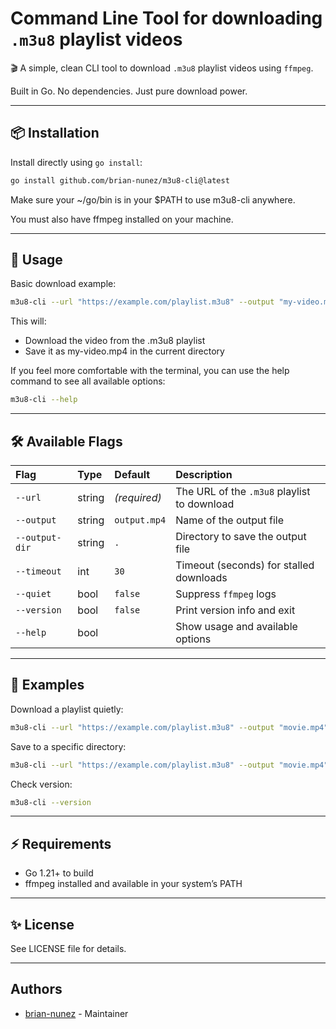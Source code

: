# Command Line Tool for downloading `.m3u8` playlist videos

🎬 A simple, clean CLI tool to download `.m3u8` playlist videos using `ffmpeg`.

Built in Go. No dependencies. Just pure download power.

---

## 📦 Installation

Install directly using `go install`:

```sh
go install github.com/brian-nunez/m3u8-cli@latest
```

Make sure your ~/go/bin is in your $PATH to use m3u8-cli anywhere.

You must also have ffmpeg installed on your machine.

---

## 🚀 Usage

Basic download example:

```sh
m3u8-cli --url "https://example.com/playlist.m3u8" --output "my-video.mp4"
```

This will:

* Download the video from the .m3u8 playlist
* Save it as my-video.mp4 in the current directory

If you feel more comfortable with the terminal, you can use the help command to see all available options:

```sh
m3u8-cli --help
```

---

## 🛠️ Available Flags

| Flag           | Type   | Default      | Description                                 |
|:-------------- |:------ |:------------ |:------------------------------------------- |
| `--url`        | string | _(required)_ | The URL of the `.m3u8` playlist to download |
| `--output`     | string | `output.mp4` | Name of the output file                     |
| `--output-dir` | string | `.`          | Directory to save the output file           |
| `--timeout`    | int    | `30`         | Timeout (seconds) for stalled downloads     |
| `--quiet`      | bool   | `false`      | Suppress `ffmpeg` logs                      |
| `--version`    | bool   | `false`      | Print version info and exit                 |
| `--help`       | bool   |              | Show usage and available options            |

---

## 📝 Examples

Download a playlist quietly:

```sh
m3u8-cli --url "https://example.com/playlist.m3u8" --output "movie.mp4" --quiet
```

Save to a specific directory:

```sh
m3u8-cli --url "https://example.com/playlist.m3u8" --output "movie.mp4" --output-dir "/mnt/videos"
```

Check version:

```sh
m3u8-cli --version
```

---

## ⚡ Requirements

* Go 1.21+ to build
* ffmpeg installed and available in your system’s PATH

---

## ✨ License

See LICENSE file for details.

---

## Authors

- [brian-nunez](https://www.github.com/brian-nunez) - Maintainer

